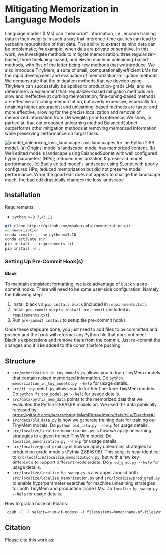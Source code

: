 # Mitigating Memorization in Language Models

Language models (LMs) can “memorize” information, i.e., encode training data
in their weights in such a way that inference-time queries can lead to verbatim regurgitation of that data. This ability to extract training data can be problematic, for example, when data are private or sensitive. In this work, we investigate methods to mitigate memorization: three regularizer-based, three finetuning-based, and eleven machine unlearning-based methods, with five of the latter being new methods that we introduce. We also introduce TinyMem, a suite of
small, computationally-efficient LMs for the rapid development and evaluation of
memorization-mitigation methods. We demonstrate that the mitigation methods
that we develop using TinyMem can successfully be applied to production-grade
LMs, and we determine via experiment that: regularizer-based mitigation methods are slow and ineffective at curbing memorization; fine-tuning-based methods
are effective at curbing memorization, but overly expensive, especially for retaining higher accuracies; and unlearning-based methods are faster and more effective,
allowing for the precise localization and removal of memorized information from
LM weights prior to inference. We show, in particular, that our proposed unlearning method BalancedSubnet outperforms other mitigation methods at removing
memorized information while preserving performance on target tasks.

![model_unlearning_loss_landscape](https://github.com/user-attachments/assets/555462b8-1dc9-4ca8-be8b-153b5d27a5f1)
Loss landscapes for the Pythia 2.8B model. (a) Original model's landscape; model has memorized content. 
(b) Well edited model's landscape using BalancedSubnet with well configured hyper parameters (HPs); reduced memorization & preserved model performance. 
(c) Badly edited model's landscape using Subnet with poorly configured HPs; reduced memorization but did not preserve model performance. 
While the good edit does not appear to change the landscape much, the bad edit drastically changes the loss landscape.

## Installation

Requirements:

- `python >=3.7,<3.11`

```bash
git clone https://github.com/msakarvadia/memorization.git
cd memorization
conda create -p env python==3.10
conda activate env
pip install -r requirements.txt
pip install -e .
```

### Setting Up Pre-Commit Hook(s)

#### Black

To maintain consistent formatting, we take advantage of `black` via pre-commit hooks.
There will need to be some user-side configuration. Namely, the following steps:

1. Install black via `pip install black` (included in `requirements.txt`).
2. Install `pre-commit` via `pip install pre-commit` (included in `requirements.txt`).
3. Run `pre-commit install` to setup the pre-commit hooks.

Once these steps are done, you just need to add files to be committed and pushed and the hook will reformat any Python file that does not meet Black's expectations and remove them from the commit. Just re-commit the changes and it'll be added to the commit before pushing.

## Structure

- `src/memorization_in_toy_models.py` allows you to train TinyMem models that contain noised memorized information. Do `python memorization_in_toy_models.py --help` for usage details.
- `src/ft_toy_model.py` allows you to further fine-tune TinyMem models. Do `python ft_toy_model.py --help` for usage details.
- `src/data/pythia_mem_data` points to the memorized data that we evaluated the Pythia 2.8B/6.9B models on. We used the data publically released by: https://github.com/terarachang/MemPi/tree/main/data/pile/EleutherAI
- `src/data/old_data.py` is how we generate training data for training our TinyMem models. Do `python old_data.py --help` for usage details.
- `src/localize/localize_memorization.py` is how we apply unlearning strategies to a given trained TinyMem model. Do `localize_memorization.py --help` for usage details.
- `src/localize/prod_grad.py` is how we apply unlearning strategies to production grade models (Pythia 2.8B/6.9B). This script is near identical to `src/localize/localize_memorization.py`, but with a few key difference to support different models/data. Do `prod_grad.py --help` for usage details. 
- `src/localize/localize_hp_sweep.py` is a wrapper around both `src/localize/localize_memorization.py` and `src/localize/prod_grad.py` to enable hyperparameter searches for machine unlearning strategies for both TinyMem and production grade LMs. Do `localize_hp_sweep.py --help` for usage details.

How to grab a node on Polaris:

```bash
 qsub -I -l select=<num-of-nodes> -l filesystems=home:<name-of-filesystem> -l walltime=1:00:00 -q <queue-name> -A <project name> -M <email; optional arg>
```

## Citation

Please cite this work as:

```bibtex
...
```
